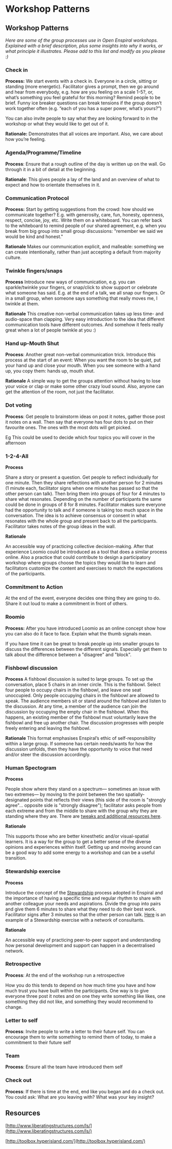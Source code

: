 # Workshop Patterns

## Workshop Patterns

_Here are some of the group processes use in Open Enspiral workshops. Explained with a brief description, plus some insights into why it works, or what principle it illustrates. Please add to this list and modify as you please :\)_

### Check in

**Process:** We start events with a check in. Everyone in a circle, sitting or standing \(more energetic\). Facilitator gives a prompt, then we go around and hear from everybody, e.g. how are you feeling on a scale 1-5?, or, what’s something you feel grateful for this morning? Remind people to be brief. Funny ice breaker questions can break tensions if the group doesn’t work together often \(e.g. “each of you has a super power, what’s yours?”\)

You can also invite people to say what they are looking forward to in the workshop or what they would like to get out of it.

**Rationale:** Demonstrates that all voices are important. Also, we care about how you’re feeling.

### Agenda/Programme/Timeline

**Process**: Ensure that a rough outline of the day is written up on the wall. Go through it in a bit of detail at the beginning.

**Rationale**: This gives people a lay of the land and an overview of what to expect and how to orientate themselves in it.

### Communication Protocol

**Process:** Start by getting suggestions from the crowd: how should we communicate together? E.g. with generosity, care, fun, honesty, openness, respect, concise, joy, etc. Write them on a whiteboard. You can refer back to the whiteboard to remind people of our shared agreement, e.g. when you break from big group into small group discussions: "remember we said we would be kind and honest."

**Rationale** Makes our communication explicit, and malleable: something we can create intentionally, rather than just accepting a default from majority culture.

### Twinkle fingers/snaps

**Process** Introduce new ways of communication, e.g. you can sparkle/twinkle your fingers, or snap/click to show support or celebrate what someone has said. E.g. at the end of a talk, we all snap our fingers. Or in a small group, when someone says something that really moves me, I twinkle at them.

**Rationale** This creative non-verbal communication takes up less time- and audio-space than clapping. Very easy introduction to the idea that different communication tools have different outcomes. And somehow it feels really great when a lot of people twinkle at you :\)

### Hand up-Mouth Shut

**Process**: Another great non-verbal communication trick. Introduce this process at the start of an event: When you want the room to be quiet, put your hand up and close your mouth. When you see someone with a hand up, you copy them: hands up, mouth shut.

**Rationale** A simple way to get the groups attention without having to lose your voice or clap or make some other crazy loud sound. Also, anyone can get the attention of the room, not just the facilitator.

### Dot voting

**Process**: Get people to brainstorm ideas on post it notes, gather those post it notes on a wall. Then say that everyone has four dots to put on their favourite ones. The ones with the most dots will get picked.

Eg This could be used to decide which four topics you will cover in the afternoon

### 1-2-4-All

**Process**

Share a story or present a question. Get people to reflect individually for one minute. Then they share reflections with another person for 2 minutes \(1 minute each, facilitator signs when one minute has passed so that the other person can talk\). Then bring them into groups of four for 4 minutes to share what resonates. Depending on the number of participants the same could be done in groups of 8 for 8 minutes. Facilitator makes sure everyone had the opportunity to talk and if someone is taking too much space in the conversation. The idea is to achieve consensus or consent in what resonates with the whole group and present back to all the participants. Facilitator takes notes of the group ideas in the wall.

**Rationale**

An accessible way of practicing collective decision-making. After that experience Loomio could be introduced as a tool that does a similar process online. Also a practice that could contribute to design a participatory workshop where groups choose the topics they would like to learn and facilitators customize the content and exercises to match the expectations of the participants.

### Commitment to Action

At the end of the event, everyone decides one thing they are going to do. Share it out loud to make a commitment in front of others.

### Roomio

**Process:** After you have introduced Loomio as an online concept show how you can also do it face to face. Explain what the thumb signals mean.

If you have time it can be great to break people up into smaller groups to discuss the differences between the different signals. Especially get them to talk about the difference between a "disagree" and "block".

### Fishbowl discussion

**Process** A fishbowl discussion is suited to large groups. To set up the conversation, place 5 chairs in an inner circle. This is the fishbowl. Select four people to occupy chairs in the fishbowl, and leave one seat unoccupied. Only people occupying chairs in the fishbowl are allowed to speak. The audience members sit or stand around the fishbowl and listen to the discussion. At any time, a member of the audience can join the discussion by occupying the empty chair in the fishbowl. When this happens, an existing member of the fishbowl must voluntarily leave the fishbowl and free up another chair. The discussion progresses with people freely entering and leaving the fishbowl.

**Rationale** This format emphasises Enspiral’s ethic of self-responsibility within a large group. If someone has certain needs/wants for how the discussion unfolds, then they have the opportunity to voice that need and/or steer the discussion accordingly.

### Human Spectogram

**Process**

People show where they stand on a spectrum— sometimes an issue with two extremes— by moving to the point between the two spatially-designated points that reflects their views \(this side of the room is "strongly agree"... opposite side is "strongly disagree"\); facilitator asks people from each extreme and from the middle to share with the group why they are standing where they are. There are [tweaks and additional resources here](http://www.conferencesthatwork.com/wp-content/uploads/2015/06/Chapter-33-Human-spectrograms_s.pdf).

**Rationale**

This supports those who are better kinesthetic and/or visual-spatial learners. It is a way for the group to get a better sense of the diverse opinions and experiences within itself. Getting up and moving around can be a good way to add some energy to a workshop and can be a useful transition.

### Stewardship exercise

**Process**

Introduce the concept of the [Stewardship](archive/stewarding.md) process adopted in Enspiral and the importance of having a specific time and regular rhythm to share with another colleague your needs and aspirations. Divide the group into pairs and give them 6 minutes to share what they need to do their best work. Facilitator signs after 3 minutes so that the other person can talk. [Here](https://drive.google.com/open?id=0ByI0xI66ttpMYnlVTXpMN1VtTmc) is an example of a Stewardship exercise with a network of consultants.

**Rationale**

An accessible way of practicing peer-to-peer support and understanding how personal development and support can happen in a decentralised network.

### Retrospective

**Process**: At the end of the workshop run a retrospective

How you do this tends to depend on how much time you have and how much trust you have built within the participants. One way is to give everyone three post it notes and on one they write something like likes, one something they did not like, and something they would recommend to change.

### Letter to self

**Process**: Invite people to write a letter to their future self. You can encourage them to write something to remind them of today, to make a commitment to their future self

### Team

**Process**: Ensure all the team have introduced them self

### Check out

**Process**: If there is time at the end, end like you began and do a check out. You could ask: What are you leaving with? What was your key insight?

## Resources

[http://www.liberatingstructures.com/ls/](http://www.liberatingstructures.com/ls/)

[http://toolbox.hyperisland.com/](http://toolbox.hyperisland.com/)

